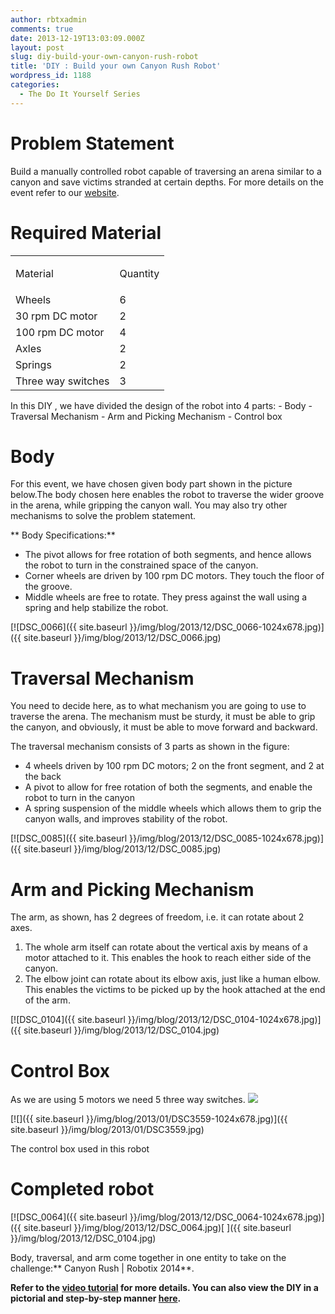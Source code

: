 ```yaml
---
author: rbtxadmin
comments: true
date: 2013-12-19T13:03:09.000Z
layout: post
slug: diy-build-your-own-canyon-rush-robot
title: 'DIY : Build your own Canyon Rush Robot'
wordpress_id: 1188
categories:
  - The Do It Yourself Series
---
```


# Problem Statement
Build a manually controlled robot capable of traversing an arena similar to a canyon and save  victims stranded at certain depths. For more details on the event refer to our [website](http://www.robotix.in/events/event/canyonrush).

# Required Material
<table align="center" > 

<tbody >
<tr >

<td >

Material

</td>

<td >

Quantity

</td>
</tr>
<tr >

<td >Wheels
</td>

<td >6
</td>
</tr>
<tr >

<td >30 rpm DC motor
</td>

<td >2
</td>
</tr>
<tr >

<td >100 rpm DC motor
</td>

<td >4
</td>
</tr>
<tr >

<td >Axles
</td>

<td >2
</td>
</tr>
<tr >

<td >Springs
</td>

<td >2
</td>
</tr>
<tr >

<td >Three way switches
</td>

<td >3 </td> </tr> </tbody> </table> In this DIY , we have divided the design of the robot into 4 parts:
- Body
- Traversal Mechanism
- Arm and Picking Mechanism
- Control box

# Body
For this event, we have chosen given body part shown in the picture below.The body chosen here enables the robot to traverse the wider groove in the arena, while gripping the canyon wall. You may also try other mechanisms to solve the problem statement.

** Body Specifications:**
- The pivot allows for free rotation of both segments, and hence allows the robot to turn in the constrained space of the canyon.
- Corner wheels are driven by 100 rpm DC motors. They touch the floor of the groove.
- Middle wheels are free to rotate. They press against the wall using a spring and help stabilize the robot.

[![DSC_0066]({{ site.baseurl }}/img/blog/2013/12/DSC_0066-1024x678.jpg)]({{ site.baseurl }}/img/blog/2013/12/DSC_0066.jpg)

# Traversal Mechanism
You need to decide here, as to what mechanism you are going to use to traverse the arena. The mechanism must be sturdy, it must be able to grip the canyon, and obviously, it must be able to move forward and backward.

The traversal mechanism consists of 3 parts as shown in the figure:
- 4 wheels driven by 100 rpm DC motors; 2 on the front segment, and 2 at the back
- A pivot to allow for free rotation of both the segments, and enable the robot to turn in the canyon
- A spring suspension of the middle wheels which allows them to grip the canyon walls, and improves stability of the robot.

 [![DSC_0085]({{ site.baseurl }}/img/blog/2013/12/DSC_0085-1024x678.jpg)]({{ site.baseurl }}/img/blog/2013/12/DSC_0085.jpg)

# Arm and Picking Mechanism
The arm, as shown, has 2 degrees of freedom, i.e. it can rotate about 2 axes.
1. The whole arm itself can rotate about the vertical axis by means of a motor attached to it. This enables the hook to reach either side of the canyon.
1. The elbow joint can rotate about its elbow axis, just like a human elbow. This enables the victims to be picked up by the hook attached at the end of the arm.

[![DSC_0104]({{ site.baseurl }}/img/blog/2013/12/DSC_0104-1024x678.jpg)]({{ site.baseurl }}/img/blog/2013/12/DSC_0104.jpg)

#  
# Control Box
As we are using 5 motors we need 5 three way switches. ![](https://lh4.googleusercontent.com/qEDdIZF6jnijkh9GaZAFzsiZkD93fJ8g3EbzuhalFIzwsnUiYos3vzeBMQUmlpX2aP2mm04rWrsGPQhG1VjpoIXn8d017jCi6Pf_ITsUnbafiwDm0cc)

[![]({{ site.baseurl }}/img/blog/2013/01/DSC3559-1024x678.jpg)]({{ site.baseurl }}/img/blog/2013/01/DSC3559.jpg)

The control box used in this robot

# Completed robot
[![DSC_0064]({{ site.baseurl }}/img/blog/2013/12/DSC_0064-1024x678.jpg)]({{ site.baseurl }}/img/blog/2013/12/DSC_0064.jpg)[ ]({{ site.baseurl }}/img/blog/2013/12/DSC_0104.jpg)

Body, traversal, and arm come together in one entity to take on the challenge:** Canyon Rush | Robotix 2014**.

**Refer to the [video tutorial](http://www.youtube.com/watch?v=CeRC6oIMya8) for more details. You can also view the DIY in a pictorial and step-by-step manner [here](http://www.robotix.in/uploads/DIY.pdf).**
